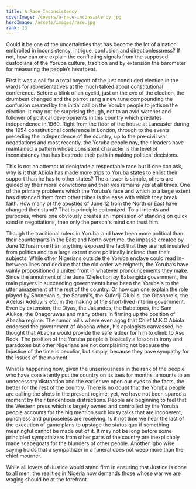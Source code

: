 ```yaml
---
title: A Race Inconsistency
coverImage: /covers/a-race-inconsistency.jpg
heroImage: /assets/images/race.jpg
rank: 13
---
```


Could it be one of the uncertainties that has become the lot of a
nation embroiled in inconsistency, intrigue, confusion and
directionlessness? If not, how can one explain the conflicting
signals from the supposed custodians of the Yoruba culture,
tradition and by extension the barometer for measuring the people’s
heartbeat.

First it was a call for a total boycott of the just concluded
election in the wards for representatives at the much talked about
constitutional conference. Before a blink of an eyelid, just on the
eve of the election, the drumbeat changed and the parrot sang a new
tune compounding the confusion created by the initial call on the
Yoruba people to jettison the election. It may not be surprising
though, not to an avid watcher and follower of political
developments in this country which predates independence in 1960.
Right from the floor of the house at Lancaster during the 1954
constitutional conference in London, through to the events preceding
the independence of the country, up to the pre-civil war
negotiations and most recently, the Yoruba people nay, their leaders
have maintained a pattern whose consistent character is the level of
inconsistency that has bestrode their path in making political
decisions.

This is not an attempt to denigrade a respectable race but if one
can ask, why is it that Abiola has made more trips to Yoruba states
to enlist their support than he has to other states? The answer is
simple, others are guided by their moral convictions and their yes
remains yes at all times. One of the primary problems which the
Yoruba’s face and which to a large extent has distanced them from
other tribes is the ease with which they break faith. How many of
the apostles of June 12 from the North or East have changed their
stand? That is principle epitomized. To all intents and purposes,
where one obviously creates an impression of standing on quick sand
in negotiations, then only the person's mind can trust him.

Though the traditional rulers in Yoruba land have been more
political than their counterparts in the East and North overtime,
the impasse created by June 12 has more than anything exposed the
fact that they are not insulated from politics and to a large extent
more politically inclined than their subjects. While other Nigerians
outside the Yoruba enclave could read in-between lines and deduce
that the old order we reigneth, the Yoruba’s have vainly
propositioned a united front in whatever pronouncements they make.
Since the annulment of the June 12 election by Babangida government,
the main players in succeeding governments have been the Yoruba's to
the utter amazement of the rest of the country.
Or how can one explain the role played by Shonekan's, the Sarumi's,
the Kuforiji Olubi's, the Olashore's, the Adelusi Adeluyi's etc, in
the making of the short-lived interim government. Even by extension,
the Diyas, the Jakandes, the Babatopes, the Sam Alukos, the
Onagoruwas and many others in firming up the position of Abacha
regime. The rumor mills where even agog that Chief M.K.O Abiola
endorsed the government of Abacha when, his apologists canvassed, he
thought that Abacha would provide the safe ladder for him to climb
to Aso Rock. The position of the Yoruba people is basically a lesson
in irony and paradoxes but other Nigerians are not complaining not
because the Injustice of the time is peculiar, but simply, because
they have sympathy for the issues of the moment.

What is happening now, given the unseriousness in the rank of the
people who have consistently put the country on its toes for months,
amounts to an unnecessary distraction and the earlier we open our
eyes to the facts, the better for the rest of the country. There is
no doubt that the Yoruba people are calling the shots in the present
regime, yet, we have not been spared a moment by their tendentious
distractions. People are beginning to feel that the Western press
which is largely owned and controlled by the Yoruba people accounts
for the big mention such lousy talks that are incoherent, punchless
and purposeless are receiving. Is it not time we hear the last of
the execution of game plans to upstage the status quo if something
meaningful cannot be made out of it. It may not be long before some
principled sympathizers from other parts of the country are
inexplicably made scapegoats for the blunders of other people.
Another Igbo wise saying holds that a sympathizer in a funeral does
not weep more than the chief mourner.

While all lovers of Justice would stand firm in ensuring that
Justice is done to all men, the realities in Nigeria now demands
those whose war we are waging should be at the forefront.
